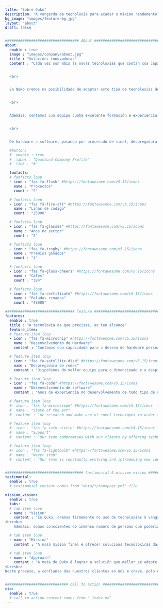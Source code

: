 ```yaml
---
title: "Sobre Quko"
description: "Á vangarda da tecnoloxía para acadar o máximo rendemento"
bg_image: "images/feature-bg.jpg"
layout: "about"
draft: false


################################## About #####################################
about:
  enable : true
  image : "images/company/about.jpg"
  title : "Solucións innovadoras"
  content : "Cada vez son máis ls novas tecnoloxías que contan coa capacidade de revolucionar un negocio, unha actividade ou incluso un sector enteiro. Dende data science a intelixencia artificial, pasando por internet das cousas ou procesado de datos, é evidente que hoxe resulta crucial sacarlle ol máximo partido a estas ferramentas para maximizar o rendemento de cualquera actividade.


  <br>


  En Quko cremos na posibilidade de adaptar este tipo de tecnoloxías de xeito que podan utilizarse en todo tipo de circunstancias diferentes, logrando así optimizar procesos de formas antes inimaxinables. 


  <br>


  Ademáis, contamos cun equipo cunha excelente formación e experiencia no sector para implementar estas técnicas de vangarda no momento de resolver cualquera problema que as requira. 


  <br>


  De hardware a software, pasando por procesado de sinal, despregadura de redes de comunicacións ou implementación de sistemas encaixados, en Quko sempre haberá un experto na materia para ofrecerche a solución que mellor se adapte aas túas necesidades."

  #button:
  #  enable : true
  #  label : "Download Company Profile"
  #  link : "#"

  funfacts:
  # funfacts loop
  - icon : "fas fa-flask" #https://fontawesome.com/v5.15/icons
    name : "Proxectos"
    count : "2"

  # funfacts loop
  - icon : "fas fa-fire-alt" #https://fontawesome.com/v5.15/icons
    name : "Liñas de código"
    count : "25000"

  # funfacts loop
  - icon : "fas fa-glasses" #https://fontawesome.com/v5.15/icons
    name : "Anos no sector"
    count : "2"

  # funfacts loop
  - icon : "fas fa-trophy" #https://fontawesome.com/v5.15/icons
    name : "Premios gañados"
    count : "1"

  # funfacts loop
  - icon : "fas fa-glass-cheers" #https://fontawesome.com/v5.15/icons
    name : "Cafés"
    count : "384"

  # funfacts loop
  - icon : "fas fa-certificate" #https://fontawesome.com/v5.15/icons
    name : "Paladas remadas"
    count : "48000"

################################ feature #####################################
features:
  enable : true
  title : "A tecnoloxía da que precisas, ao teu alcance"
  feature_item:
  # feature item loop
  - icon : "fas fa-microchip" #https://fontawesome.com/v5.15/icons
    name : "Desenvolvemento de Hardware"
    content : "Contamos con capacidade para o deseno de hardware persoalizado para todos os casos de uso"

  # feature item loop
  - icon : "fas fa-satellite-dish" #https://fontawesome.com/v5.15/icons
    name : "Despregadura de redes"
    content : "Dispoñemos do mellor equipo para o dimensioado e a despregadura de redes de telecomunicacións"

  # feature item loop
  - icon : "fas fa-code" #https://fontawesome.com/v5.15/icons
    name : "Desenvolvemento de software"
    content : "Anos de experiencia no desenvolvemento de todo tipo de aplicacións e solucións de software"

  # feature item loop
  #- icon : "fas fa-microscope" #https://fontawesome.com/v5.15/icons
  #  name : "State of the art"
  #  content : "We research and make use of novel techniques in order to bring the most innovative solutions to the market"

  # feature item loop
  #- icon : "fas fa-info-circle" #https://fontawesome.com/v5.15/icons
  #  name : "Support"
  #  content : "Our team compromises with our clients by offering technical and advisorial support during the first months"

  # feature item loop
  #- icon : "fas fa-lightbulb" #https://fontawesome.com/v5.15/icons
  #  name : "Never stop"
  #  content : "Our team is constantly evolving and introducing new ideas and updates in our products"


#################################### testimonial & mission vision #######################################
testimonial:
  enable : true
  # testimonial content comes from "data/*/homepage.yml" file

mission_vision:
  enable : true
  tabs:
  # tab item loop
  - name : "Vision"
    content : "En Quko, cremos firmemente no uso de tecnoloxías á vangarda coa fin de optimizar a eficiencia de cualquera tipo de actividade ou proceso, sexa sea industrial, profesional, deportivo, ou algo completamente novo.
<br><br>
    Ademáis, somos conscientes do inmenso número de persoas que poderían beneficiarse enormemente da implantación deste tipo de solucións, polo que procuramos achegarllas do xeito máis accesible posible"

  # tab item loop
  - name : "Mission"
    content : "A nosa misión final é ofrecer solucións tecnolóxicas das que calquera persoa poda facer uso para la acadar o seu máximo rendimiento. Ademáis, buscamos lograr este obxectivo non só mediante unha implementación xeral das distintas tegnoloxías, senón poñendo ao cliente no noso punto de mira e adaptando a nosa investigación e desenvolvemento ás súas necesidades."

  # tab item loop
  - name : "Approach"
    content : "A meta de Quko é lograr a solución que mellor se adapte aos requerimentos dos nosos usuarios. Para iso, cremos no establecemiento dunha relación estreita con eles, de forma que o noso equipo adquira un entendemiento completo do problema a resolver e poda así facilitarlle a solución adecuada.
<br><br>
Neste proceso, a confianza dos nuestros clientes en nós é crave, polo que baseamos a nosa filosofía de traballo na boa comunicación e a confidencialidade."


############################# call to action #################################
cta:
  enable : true
  # call to action content comes from "_index.md"
---
```

